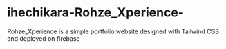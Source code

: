 # ihechikara-Rohze_Xperience-
Rohze_Xperience is a simple portfolio website designed with Tailwind CSS and deployed on firebase
